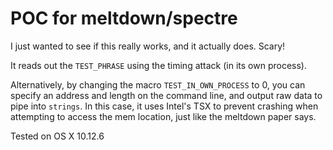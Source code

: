 # POC for meltdown/spectre

I just wanted to see if this really works, and it actually does. Scary!

It reads out the `TEST_PHRASE` using the timing attack (in its own process).

Alternatively, by changing the macro `TEST_IN_OWN_PROCESS` to 0, you can
specify an address and length on the command line, and output raw data to pipe
into `strings`. In this case, it uses Intel's TSX to prevent crashing when
attempting to access the mem location, just like the meltdown paper says.

Tested on OS X 10.12.6
